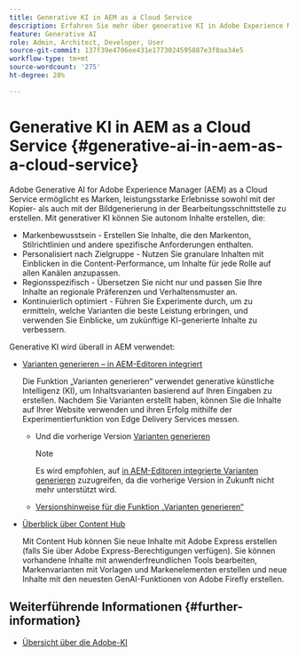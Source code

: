```yaml
---
title: Generative KI in AEM as a Cloud Service
description: Erfahren Sie mehr über generative KI in Adobe Experience Manager as a Cloud Service
feature: Generative AI
role: Admin, Architect, Developer, User
source-git-commit: 137f39e4706ee431e1773024595887e3f0aa34e5
workflow-type: tm+mt
source-wordcount: '275'
ht-degree: 28%

---
```


# Generative KI in AEM as a Cloud Service {#generative-ai-in-aem-as-a-cloud-service}

Adobe Generative AI for Adobe Experience Manager (AEM) as a Cloud Service ermöglicht es Marken, leistungsstarke Erlebnisse sowohl mit der Kopier- als auch mit der Bildgenerierung in der Bearbeitungsschnittstelle zu erstellen. Mit generativer KI können Sie autonom Inhalte erstellen, die:

* Markenbewusstsein - Erstellen Sie Inhalte, die den Markenton, Stilrichtlinien und andere spezifische Anforderungen enthalten.
* Personalisiert nach Zielgruppe - Nutzen Sie granulare Inhalten mit Einblicken in die Content-Performance, um Inhalte für jede Rolle auf allen Kanälen anzupassen.
* Regionsspezifisch - Übersetzen Sie nicht nur und passen Sie Ihre Inhalte an regionale Präferenzen und Verhaltensmuster an.
* Kontinuierlich optimiert - Führen Sie Experimente durch, um zu ermitteln, welche Varianten die beste Leistung erbringen, und verwenden Sie Einblicke, um zukünftige KI-generierte Inhalte zu verbessern.

Generative KI wird überall in AEM verwendet:

* [Varianten generieren – in AEM-Editoren integriert](/help/generative-ai/generate-variations-integrated-editor.md)

  Die Funktion „Varianten generieren“ verwendet generative künstliche Intelligenz (KI), um Inhaltsvarianten basierend auf Ihren Eingaben zu erstellen. Nachdem Sie Varianten erstellt haben, können Sie die Inhalte auf Ihrer Website verwenden und ihren Erfolg mithilfe der Experimentierfunktion von Edge Delivery Services messen.

   * Und die vorherige Version [Varianten generieren](/help/generative-ai/generate-variations.md)

     >[!NOTE]
     >
     >Es wird empfohlen, auf [in AEM-Editoren integrierte Varianten generieren](/help/generative-ai/generate-variations-integrated-editor.md) zuzugreifen, da die vorherige Version in Zukunft nicht mehr unterstützt wird.

   * [Versionshinweise für die Funktion „Varianten generieren“](/help/generative-ai/release-notes-generate-variations.md)

* [Überblick über Content Hub](/help/assets/product-overview.md)

  Mit Content Hub können Sie neue Inhalte mit Adobe Express erstellen (falls Sie über Adobe Express-Berechtigungen verfügen). Sie können vorhandene Inhalte mit anwenderfreundlichen Tools bearbeiten, Markenvarianten mit Vorlagen und Markenelementen erstellen und neue Inhalte mit den neuesten GenAI-Funktionen von Adobe Firefly erstellen.

<!-- 
  * [AI Assistant in Adobe Experience Manager](/help/implementing/cloud-manager/aem-ai-assistant.md)
-->

## Weiterführende Informationen {#further-information}

* [Übersicht über die Adobe-KI](https://www.adobe.com/ai/overview.html)
